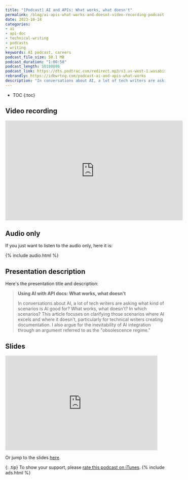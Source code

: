```yaml
---
title: "[Podcast] AI and APIs: What works, what doesn't"
permalink: /blog/ai-apis-what-works-and-doesnt-video-recording-podcast
date: 2023-10-14
categories:
- ai
- api-doc
- technical-writing
- podcasts
- writing
keywords: AI podcast, careers
podcast_file_size: 50.1 MB
podcast_duration: "1:00:58"
podcast_length: 50108886 
podcast_link: https://dts.podtrac.com/redirect.mp3/s3.us-west-1.wasabisys.com/idbwmedia.com/podcasts/ai_and_apis.mp3
rebrandly: https://idbwrtng.com/podcast-ai-and-apis-what-works
description: "In conversations about AI, a lot of tech writers are asking what kind of scenarios is AI good for? What works, what doesn’t? In which scenarios? You may have read my responses to these questions before in previous posts, but this time I recorded a podcast with slides. In the podcast, I try to pull together these ideas into more of a narrative shape and flow. This podcast focuses on clarifying those scenarios where AI excels and where it doesn’t, particularly for technical writers creating documentation. I also argue for the inevitability of AI integration through an argument referred to as the 'obsolescence regime.'"
---
```


* TOC
{:toc}

## Video recording

<iframe width="560" height="315" src="https://www.youtube.com/embed/cacDYvA5ZTI" title="YouTube video player" frameborder="0" allow="accelerometer; autoplay; clipboard-write; encrypted-media; gyroscope; picture-in-picture" allowfullscreen></iframe>

## Audio only

If you just want to listen to the audio only, here it is: 

{% include audio.html %}

## Presentation description

Here's the presentation title and description:

> **Using AI with API docs: What works, what doesn't**
> 
> In conversations about AI, a lot of tech writers are asking what kind of scenarios is AI good for? What works, what doesn't? In which scenarios? This article focuses on clarifying those scenarios where AI excels and where it doesn't, particularly for technical writers creating documentation. I also argue for the inevitability of AI integration through an argument referred to as the "obsolescence regime."

## Slides

<iframe src="https://docs.google.com/presentation/d/e/2PACX-1vRlAJQpvn70WzeR13gSyU5_I1Sf4yxb9njfdoAqXc4P-5ranmGnHSTWj6AwlNv73k_s3EB8PGNnO0sw/embed?start=false&loop=false&delayms=3000" frameborder="0" width="480" height="299" allowfullscreen="true" mozallowfullscreen="true" webkitallowfullscreen="true"></iframe>

Or jump to the slides <a href="https://docs.google.com/presentation/d/1qk7QccovYHl1AOJw23aLbxUezl-0GuDlaBxmTIXFMhI/">here</a>.

{: .tip}
To show your support, please <a href="https://podcasts.apple.com/us/podcast/id-rather-be-writing-podcast/id277365275">rate this podcast on iTunes</a>.
{% include ads.html %}
